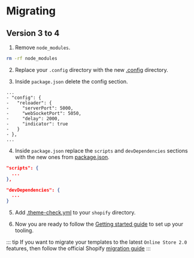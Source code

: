# Migrating

## Version 3 to 4

1. Remove `node_modules`.

```sh
rm -rf node_modules
```

2. Replace your `.config` directory with the new [.config](https://github.com/uicrooks/shopify-theme-lab/tree/master/.config) directory.

3. Inside `package.json` delete the config section.

```json{2-9}
...
- "config": {
-   "reloader": {
-     "serverPort": 5000,
-     "webSocketPort": 5050,
-     "delay": 2000,
-     "indicator": true
-   }
- },
...
```

4. Inside `package.json` replace the `scripts` and `devDependencies` sections with the new ones from [package.json](https://github.com/uicrooks/shopify-theme-lab/blob/master/package.json).

```json
"scripts": {
  ...
},

"devDependencies": {
  ...
}
```

5. Add [.theme-check.yml](https://github.com/uicrooks/shopify-theme-lab/blob/master/shopify/.theme-check.yml) to your `shopify` directory.

6. Now you are ready to follow the [Getting started guide](getting-started.html) to set up your tooling.

::: tip
If you want to migrate your templates to the latest `Online Store 2.0` features, then follow the official Shopify [migration guide](https://shopify.dev/themes/migration)
:::